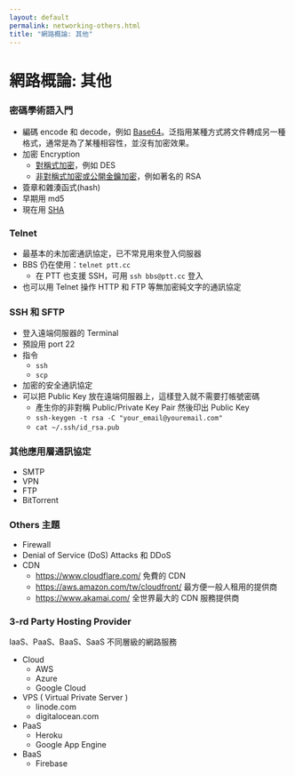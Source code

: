 ```yaml
---
layout: default
permalink: networking-others.html
title: "網路概論: 其他"
---
```


# 網路概論: 其他


### 密碼學術語入門

* 編碼 encode 和 decode，例如 [Base64](https://zh.wikipedia.org/wiki/Base64)。泛指用某種方式將文件轉成另一種格式，通常是為了某種相容性，並沒有加密效果。
* 加密 Encryption
  * [對稱式加密](https://zh.wikipedia.org/wiki/%E5%B0%8D%E7%A8%B1%E5%AF%86%E9%91%B0%E5%8A%A0%E5%AF%86)，例如 DES
  * [非對稱式加密或公開金鑰加密](https://zh.wikipedia.org/wiki/%E5%85%AC%E5%BC%80%E5%AF%86%E9%92%A5%E5%8A%A0%E5%AF%86)，例如著名的 RSA
* 簽章和雜湊函式(hash)
 * 早期用 md5
  * 現在用 [SHA](https://zh.wikipedia.org/wiki/SHA%E5%AE%B6%E6%97%8F)

### Telnet

* 最基本的未加密通訊協定，已不常見用來登入伺服器
* BBS 仍在使用：`telnet ptt.cc`
  * 在 PTT 也支援 SSH，可用 `ssh bbs@ptt.cc` 登入
* 也可以用 Telnet 操作 HTTP 和 FTP 等無加密純文字的通訊協定
 
### SSH 和 SFTP

* 登入遠端伺服器的 Terminal 
* 預設用 port 22
* 指令
  * `ssh`
  * `scp`
* 加密的安全通訊協定
* 可以把 Public Key 放在遠端伺服器上，這樣登入就不需要打帳號密碼
  * 產生你的非對稱 Public/Private Key Pair 然後印出 Public Key
  * `ssh-keygen -t rsa -C "your_email@youremail.com"`
  * `cat ~/.ssh/id_rsa.pub`
    
### 其他應用層通訊協定

* SMTP
* VPN 
* FTP 
* BitTorrent 

### Others 主題

* Firewall
* Denial of Service (DoS) Attacks 和 DDoS
* CDN 
  * https://www.cloudflare.com/ 免費的 CDN
  * https://aws.amazon.com/tw/cloudfront/ 最方便一般人租用的提供商
  * https://www.akamai.com/ 全世界最大的 CDN 服務提供商

### 3-rd Party Hosting Provider

IaaS、PaaS、BaaS、SaaS 不同層級的網路服務

* Cloud
  * AWS
  * Azure
  * Google Cloud
* VPS ( Virtual Private Server )
  * linode.com
  * digitalocean.com
* PaaS
  * Heroku
  * Google App Engine
* BaaS
  * Firebase